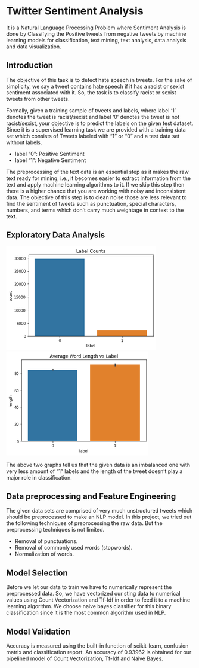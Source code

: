 # Twitter Sentiment Analysis
It is a Natural Language Processing Problem where Sentiment Analysis is done by Classifying the Positive tweets from negative tweets by machine learning models for classification, text mining, text analysis, data analysis and data visualization.

## Introduction
The objective of this task is to detect hate speech in tweets. For the sake of simplicity, we say a tweet contains hate speech if it has a racist or sexist sentiment associated with it. So, the task is to classify racist or sexist tweets from other tweets.

Formally, given a training sample of tweets and labels, where label ‘1’ denotes the tweet is racist/sexist and label ‘0’ denotes the tweet is not racist/sexist, your objective is to predict the labels on the given test dataset. Since it is a supervised learning task we are provided with a training data set which consists of Tweets labeled with “1” or “0” and a test data set without labels.
* label “0”: Positive Sentiment
* label “1”: Negative Sentiment

The preprocessing of the text data is an essential step as it makes the raw text ready for mining, i.e., it becomes easier to extract information from the text and apply machine learning algorithms to it. If we skip this step then there is a higher chance that you are working with noisy and inconsistent data. The objective of this step is to clean noise those are less relevant to find the sentiment of tweets such as punctuation, special characters, numbers, and terms which don’t carry much weightage in context to the text.

## Exploratory Data Analysis
![](./Rawdata/cap1.png)  ![](./Rawdata/cap2.png)

The above two graphs tell us that the given data is an imbalanced one with very less amount of “1” labels and the length of the tweet doesn’t play a major role in classification.

## Data preprocessing and Feature Engineering
The given data sets are comprised of very much unstructured tweets which should be preprocessed to make an NLP model. In this project, we tried out the following techniques of preprocessing the raw data. But the preprocessing techniques is not limited.
* Removal of punctuations.
* Removal of commonly used words (stopwords).
* Normalization of words.

## Model Selection
Before we let our data to train we have to numerically represent the preprocessed data. So, we have vectorized our sting data to numerical values using Count Vectorization and Tf-Idf in order to feed it to a machine learning algorithm. We choose naive bayes classifier for this binary classification since it is the most common algorithm used in NLP.

## Model Validation
Accuracy is measured using the built-in function of scikit-learn, confusion matrix and classification report.
An accuracy of 0.93962 is obtained for our pipelined model of Count Vectorization, Tf-Idf and Naive Bayes.
